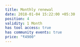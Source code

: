 ```yaml
---
title: Monthly renewal
date: 2018-01-04 15:22:00 +05:30
position: 4
validity: 1 Month
has tool access: true
has community events: true
price: "₹4900"
---
```


